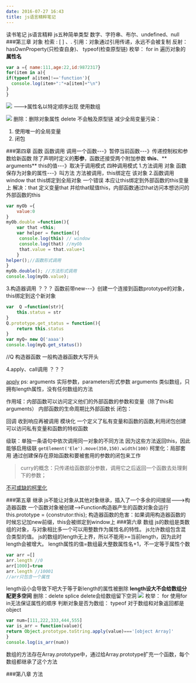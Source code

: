 ```yaml
---
date: 2016-07-27 16:43
title: js语言精粹笔记
---
```


读书笔记
js语言精粹
js五种简单类型  数字、字符串、布尔、undefined、null
###第三章 对象
检索 : [ ] 、.
引用：对象通过引用传递，永远不会被复制
反射：hasOwnProperty(只检查自身)、 typeof(检查原型链)
枚举： for in 遍历对象的**属性名**
```js
var a ={ name:111,age:22,id:9872317}
for(item in a){
if(typeof a[item]!=='function'){
  console.log(item+":"+a[item]+"\n")
}
}
```
![](~/17-01-19.jpg)
--->属性名以特定顺序出现 使用数组

![](~/20-21-39.jpg)
删除：删除对象属性 delete 不会触及原型链
减少全局变量污染：                                                                                                                                                                                                                                                                                          
1. 使用唯一的全局变量
2. 闭包

###第四章 函数
函数调用
调用一个函数---》暂停当前函数---》传递控制权和参数给新函数
除了声明时定义的**形参**，函数还接受两个附加参数 **this**、** arguments**
this的值---》取决于调用模式
四种调用模式 
1.方法调用 对象
函数保存为对象的属性---》叫方法
方法被调用，this绑定在 该对象 
2.函数调用  window  that
this绑定到全局对象   一个错误
本应让this绑定到外部函数的this变量上
解决：that
定义变量that 并给that赋值this，内部函数通过that访问本想访问的外部函数的this
```js
var myOb ={
    value:0
}
myOb.double =function(){
    var that =this;
    var helper = function(){
     console.log(this) // window
	 console.log(that) //myOb
     that.value = that.value+1
    }
helper();//函数形式调用
}
myOb.double(); //方法形式调用
console.log(myOb.value);
```


3.构造器调用    ？？？
函数前带new---》创建一个连接到函数prototype的对象，this绑定到这个新对象
```js
var  Q =function(str){
    this.status = str
}
Q.prototype.get_status = function(){
	return this.status
}
var myQ= new Q('aaaa')
console.log(myQ.get_status())
```
//Q 构造器函数  一般构造器函数大写开头

4.apply、call调用  ？？？

[apply](https://developer.mozilla.org/zh-CN/docs/Web/JavaScript/Reference/Global_Objects/Function/apply)
ps: arguments 实际参数，parameters形式参数
arguments 类似数组，只拥有length属性，没有任何数组的方法

作用域：内部函数可以访问定义他们的外部函数的参数和变量（除了this和arguments）
内部函数的生命周期比外部函数长
闭包：

回调 收到响应再被调用
模块化
一个定义了私有变量和函数的函数,利用闭包创建可以访问私有变量和函数的特权函数

级联：单独一条语句中依次调用同一对象的不同方法
因为这些方法返回this，因此能够启用级联
`getElement('Ele').move(350,150).width(100)`
柯里化：局部套用
通过创建保存在原始函数和要被套用的参数的闭包来工作
>curry的概念：只传递给函数部分参数，调用它之后返回一个函数去处理剩下的参数；

[不可或缺的柯里化](https://zhuanlan.zhihu.com/p/20787973)


###第五章 继承
js不能让对象从其他对象继承，插入了一个多余的间接层--->构造器函数
一个函数对象被创建-->Function构造器产生的函数对象会运行 this.prototype = {construtor:this};
构造器函数的危害：如果调用构造器函数的时候忘记加new前缀，this会被绑定到window上
###第六章 数组
js的数组是类数组的对象，与对象相比多一个可以用整数作为属性名的特性。
js允许数组包含混合类型的值。
js的数组的length无上界，所以不能用>=当前length，因为此时length会被增大。
length属性的值=数组最大整数属性名+1，不一定等于属性个数
```js
var arr =[]
arr.length //0
arr[1000]=true
arr.length //10001
//arr只包含一个属性
```
length设小会导致下吧大于等于新length的属性被删除
**length设大不会给数组分配更多空间**
删除：delete splice 
delete会给数组留下空洞
![](~/11-35-12.jpg)
枚举： for
使用for in无法保证属性的顺序
判断对象是否为数组：
typeof 对于数组和对象返回都是object
```js
var num=[111,222,333,444,555]
var is_arr = function(value){
return Object.prototype.toString.apply(value)==='[object Array]'
}
console.log(is_arr(num))
```
数组的方法存在Array.prototype中，通过给Array.prototype扩充一个函数，每个数组都继承了这个方法

###第八章 方法